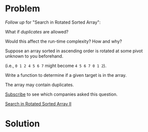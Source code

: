 
# Problem

_Follow up_ for "Search in Rotated Sorted Array":

What if _duplicates_ are allowed?

Would this affect the run-time complexity? How and why?

Suppose an array sorted in ascending order is rotated at some pivot unknown to
you beforehand.

(i.e., `0 1 2 4 5 6 7` might become `4 5 6 7 0 1 2`).

Write a function to determine if a given target is in the array.

The array may contain duplicates.

[Subscribe](/subscribe/) to see which companies asked this question.



[Search in Rotated Sorted Array II](https://leetcode.com/problems/search-in-rotated-sorted-array-ii)

# Solution




